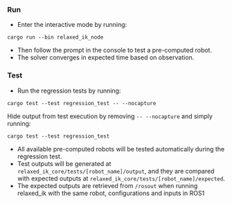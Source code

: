 ### Run
* Enter the interactive mode by running: 
```
cargo run --bin relaxed_ik_node
```
* Then follow the prompt in the console to test a pre-computed robot.
* The solver converges in expected time based on observation.

### Test
* Run the regression tests by running:
```
cargo test --test regression_test -- --nocapture
```
Hide output from test execution by removing `-- --nocapture` and simply running:
```
cargo test --test regression_test
```
* All available pre-computed robots will be tested automatically during the regression test.
* Test outputs will be generated at `relaxed_ik_core/tests/[robot_name]/output`, and they are compared with expected outputs at `relaxed_ik_core/tests/[robot_name]/expected`.
* The expected outputs are retrieved from `/rosout` when running relaxed_ik with the same robot, configurations and inputs in ROS1